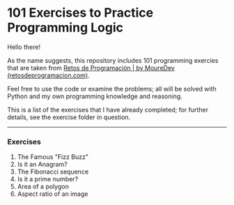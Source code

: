 # 101 Exercises to Practice Programming Logic

Hello there!

As the name suggests, this repository includes 101 programming exercies that are taken from [Retos de Programación | by MoureDev (retosdeprogramacion.com)](https://retosdeprogramacion.com/).

Feel free to use the code or examine the problems; all will be solved with Python and my own programming knowledge and reasoning.

This is a list of the exercises that I have already completed; for further details, see the exercise folder in question.

---

### Exercises

1. The Famous "Fizz Buzz"
2. Is it an Anagram?
3. The Fibonacci sequence
4. Is it a prime number?
5. Area of a polygon
6. Aspect ratio of an image
